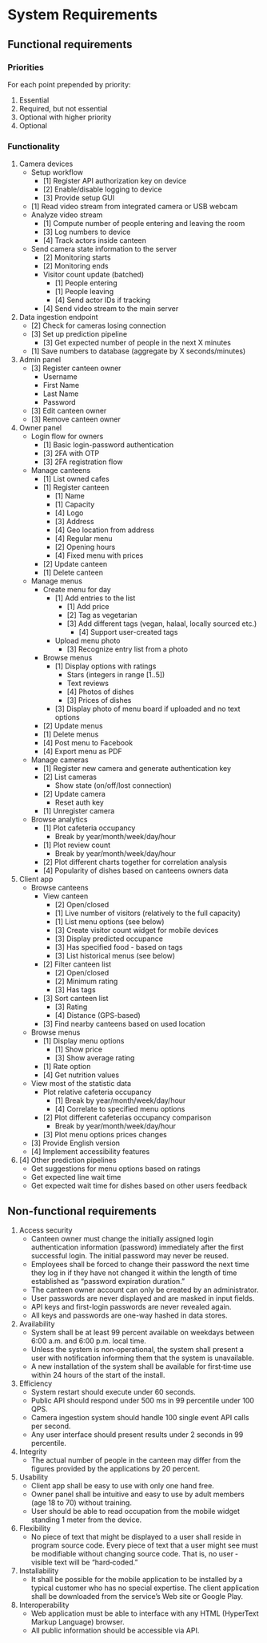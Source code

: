 # System Requirements

## Functional requirements

### Priorities

For each point prepended by priority:

1. Essential
2. Required, but not essential
3. Optional with higher priority
4. Optional

### Functionality

1. Camera devices
    * Setup workflow
        * [1] Register API authorization key on device
        * [2] Enable/disable logging to device
        * [3] Provide setup GUI
    * [1] Read video stream from integrated camera or USB webcam
    * Analyze video stream
        * [1] Compute number of people entering and leaving the room
        * [3] Log numbers to device
        * [4] Track actors inside canteen
    * Send camera state information to the server
        * [2] Monitoring starts
        * [2] Monitoring ends
        * Visitor count update (batched)
            * [1] People entering
            * [1] People leaving
            * [4] Send actor IDs if tracking
        * [4] Send video stream to the main server
2. Data ingestion endpoint
    * [2] Check for cameras losing connection
    * [3] Set up prediction pipeline
        * [3] Get expected number of people in the next X minutes
    * [1] Save numbers to database (aggregate by X seconds/minutes)
3. Admin panel
    * [3] Register canteen owner
        * Username
        * First Name
        * Last Name
        * Password
    * [3] Edit canteen owner
    * [3] Remove canteen owner
4. Owner panel
    * Login flow for owners
        * [1] Basic login-password authentication
        * [3] 2FA with OTP
        * [3] 2FA registration flow
    * Manage canteens
        * [1] List owned cafes
        * [1] Register canteen
            * [1] Name
            * [1] Capacity
            * [4] Logo
            * [3] Address
            * [4] Geo location from address
            * [4] Regular menu
            * [2] Opening hours
            * [4] Fixed menu with prices
        * [2] Update canteen
        * [1] Delete canteen
    * Manage menus
        * Create menu for day
            * [1] Add entries to the list
                * [1] Add price
                * [2] Tag as vegetarian
                * [3] Add different tags (vegan, halaal, locally sourced etc.)
                    * [4] Support user-created tags
            * Upload menu photo
                * [3] Recognize entry list from a photo
        * Browse menus
            * [1] Display options with ratings
                * Stars (integers in range [1..5])
                * Text reviews
                * [4] Photos of dishes
                * [3] Prices of dishes
            * [3] Display photo of menu board if uploaded and no text options
        * [2] Update menus
        * [1] Delete menus
        * [4] Post menu to Facebook
        * [4] Export menu as PDF
    * Manage cameras
        * [1] Register new camera and generate authentication key
        * [2] List cameras
            * Show state (on/off/lost connection)
        * [2] Update camera
            * Reset auth key
        * [1] Unregister camera
    * Browse analytics
        * [1] Plot cafeteria occupancy
            * Break by year/month/week/day/hour
        * [1] Plot review count
            * Break by year/month/week/day/hour
        * [2] Plot different charts together for correlation analysis
        * [4] Popularity of dishes based on canteens owners data
5. Client app
    * Browse canteens
        * View canteen
            * [2] Open/closed
            * [1] Live number of visitors (relatively to the full capacity)
            * [1] List menu options (see below)
            * [3] Create visitor count widget for mobile devices
            * [3] Display predicted occupance
            * [3] Has specified food - based on tags
            * [3] List historical menus (see below)
        * [2] Filter canteen list
            * [2] Open/closed
            * [2] Minimum rating
            * [3] Has tags
        * [3] Sort canteen list
            * [3] Rating
            * [4] Distance (GPS-based)
        * [3] Find nearby canteens based on used location
    * Browse menus
        * [1] Display menu options
            * [1] Show price
            * [3] Show average rating
        * [1] Rate option
        * [4] Get nutrition values
    * View most of the statistic data
        * Plot relative cafeteria occupancy
            * [1] Break by year/month/week/day/hour
            * [4] Correlate to specified menu options
        * [2] Plot different cafeterias occupancy comparison
            * Break by year/month/week/day/hour
        * [3] Plot menu options prices changes
    * [3] Provide English version
    * [4] Implement accessibility features
6. [4] Other prediction pipelines
    * Get suggestions for menu options based on ratings
    * Get expected line wait time
    * Get expected wait time for dishes based on other users feedback

## Non-functional requirements

1. Access security
    * Canteen owner must change the initially assigned login authentication information (password) immediately after the first
      successful login. The initial password may never be reused.
    * Employees shall be forced to change their password the next time they log in if they have not changed it within the
      length of time established as “password expiration duration.”
    * The canteen owner account can only be created by an administrator.
    * User passwords are never displayed and are masked in input fields.
    * API keys and first-login passwords are never revealed again.
    * All keys and passwords are one-way hashed in data stores.
2. Availability
    * System shall be at least 99 percent available on weekdays between 6:00 a.m. and 6:00 p.m. local time.
    * Unless the system is non‐operational, the system shall present a user with notification informing them that the
      system is unavailable.
    * A new installation of the system shall be available for first‐time use within 24 hours of the start of the install.
3. Efficiency
    * System restart should execute under 60 seconds.
    * Public API should respond under 500 ms in 99 percentile under 100 QPS.
    * Camera ingestion system should handle 100 single event API calls per second.
    * Any user interface should present results under 2 seconds in 99 percentile.
4. Integrity
    * The actual number of people in the canteen may differ from the figures provided by the applications by 20 percent.
5. Usability
    * Client app shall be easy to use with only one hand free.
    * Owner panel shall be intuitive and easy to use by adult members (age 18 to 70) without training.
    * User should be able to read occupation from the mobile widget standing 1 meter from the device.
6. Flexibility
    * No piece of text that might be displayed to a user shall reside in program source code. Every piece of text that a
      user might see must be modifiable without changing source code. That is, no user ‐ visible text will be “hard‐coded.”
7. Installability
    * It shall be possible for the mobile application to be installed by a typical customer who has no special expertise.
      The client application shall be downloaded from the service’s Web site or Google Play.
8. Interoperability
    * Web application must be able to interface with any HTML (HyperText Markup Language) browser.
    * All public information should be accessible via API.
